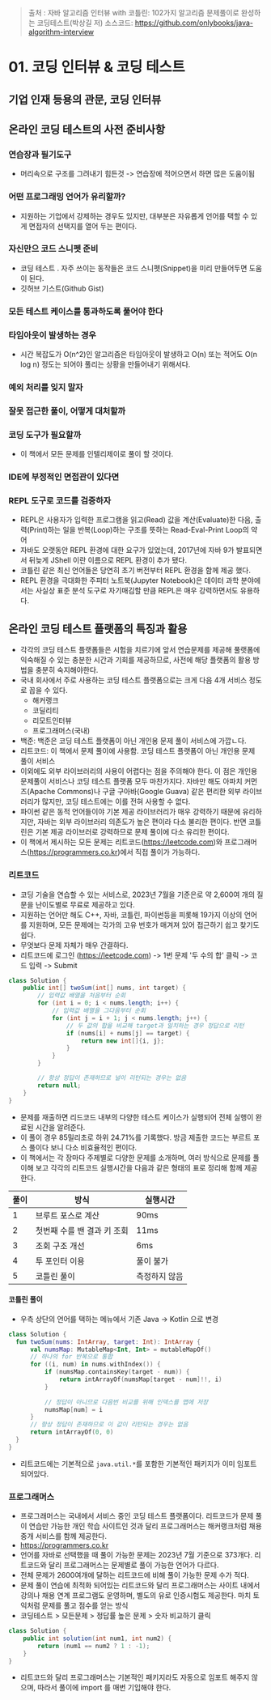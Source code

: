 > 출처 :  자바 알고리즘 인터뷰 with 코틀린: 102가지 알고리즘 문제풀이로 완성하는 코딩테스트(박상길 저)
> 소스코드: https://github.com/onlybooks/java-algorithm-interview

# 01. 코딩 인터뷰 & 코딩 테스트

## 기업 인재 등용의 관문, 코딩 인터뷰

## 온라인 코딩 테스트의 사전 준비사항

### 연습장과 필기도구

- 머리속으로 구조를 그려내기 힘든것 -> 연습장에 적어으면서 하면 많은 도움이됨

### 어떤 프로그래밍 언어가 유리할까?

- 지원하는 기업에서 강제하는 경우도 있지만, 대부분은 자유롭게 언어를 택할 수 있게 면접자의 선택지를 열어 두는 편이다.

### 자신만으 코드 스니펫 준비

- 코딩 테스트 . 자주 쓰이는 동작들은 코드 스니펫(Snippet)을 미리 만들어두면 도움이 된다.
- 깃허브 기스트(Github Gist)

### 모든 테스트 케이스를 통과하도록 풀어야 한다

### 타임아웃이 발생하는 경우

- 시간 복잡도가 O(n^2)인 알고리즘은 타임아웃이 발생하고 O(n) 또는 적어도 O(n log n) 정도는 되어야 풀리는 상황을 만들어내기 위해서다.

### 예외 처리를 잊지 말자

### 잘못 접근한 풀이, 어떻게 대처할까

### 코딩 도구가 필요할까

- 이 책에서 모든 문제를 인텔리제이로 풀이 할 것이다.

### IDE에 부정적인 면접관이 있다면

### REPL 도구로 코드를 검증하자

- REPL은 사용자가 입력한 프로그램을 읽고(Read) 값을 계산(Evaluate)한 다음, 출력(Print)하는 일을 반복(Loop)하는 구조를 뜻하는 Read-Eval-Print Loop의 약어
- 자바도 오랫동안 REPL 환경에 대한 요구가 있었는데, 2017년에 자바 9가 발표되면서 뒤늦게 JShell 이란 이름으로 REPL 환경이 추가 됐다.
- 코틀린 같은 최신 언어들은 당연히 초기 버전부터 REPL 환경을 함께 제공 했다.
- REPL 환경을 극대화한 주피터 노트북(Jupyter Notebook)은 데이터 과학 분야에서는 사실상 표준 분석 도구로 자기매김할 만큼 REPL은 매우 강력하면서도 유용하다.

## 온라인 코딩 테스트 플랫폼의 특징과 활용

- 각각의 코딩 테스트 플랫폼들은 시험을 치르기에 앞서 연습문제를 제공해 풀랫폼에 익숙해질 수 있는 충분한 시간과 기회를 제공하므로, 사전에 해당 플랫폼의 활용 방법을 충분히 숙지해야한다.
- 국내 회사에서 주로 사용하는 코딩 테스트 플랫폼으로는 크게 다음 4개 서비스 정도로 꼽을 수 있다.
    * 해커랭크
    * 코딜리티
    * 리모트인터뷰
    * 프로그래머스(국내)
- 백준: 백준은 코딩 테스트 플랫폼이 아닌 개인용 문제 풀이 서비스에 가깝ㄴ다.
- 리트코드: 이 책에서 문제 풀이에 사용함. 코딩 테스트 플랫폼이 아닌 개인용 문제 풀이 서비스
- 이외에도 외부 라이브러리의 사용이 어렵다는 점을 주의해야 한다. 이 점은 개인용 문제풀이 서비스나 코딩 테스트 플랫폼 모두 마찬가지다.
  자바만 해도 아파치 커먼즈(Apache Commons)나 구글 구아바(Google Guava) 같은 편리한 외부 라이브러리가 많지만, 코딩 테스트에는 이를 전혀 사용할 수 없다.
- 파이썬 같은 동적 언어들이야 기본 제공 라이브러리가 매우 강력하기 때문에 유리하지만, 자바는 외부 라이브러리 의존도가 높은 편이라 다소 불리한 편이다. 반면 코틀린은 기본 제공 라이브러로 강력하므로 문제 풀이에 다소 유리한 편이다.
- 이 책에서 제시하는 모든 문제는 리트코드(https://leetcode.com)와 프로그래머스(https://programmers.co.kr)에서 직접 풀이가 가능하다.

### 리트코드

- 코딩 기술을 연습할 수 있는 서비스로, 2023년 7월을 기준은로 약 2,600여 개의 질문을 난이도별로 무료로 제공하고 있다.
- 지원하는 언어만 해도 C++, 자바, 코틀린, 파이썬등을 피롯해 19가지 이상의 언어를 지원하며, 모든 문제에는 각가의 고유 번호가 매겨져 있어 접근하기 쉽고 찾기도 쉽다.
- 무엇보다 문제 자체가 매우 간결하다.
- 리트코드에 로그인 (https://leetcode.com) -> 1번 문제 '두 수의 합' 클릭 -> 코드 입력 -> Submit

```java
class Solution {
    public int[] twoSum(int[] nums, int target) {
        // 입력값 배열을 처음부터 순회
        for (int i = 0; i < nums.length; i++) {
            // 입력값 배열을 그다음부터 순회
            for (int j = i + 1; j < nums.length; j++) {
                // 두 값의 합을 비교해 target과 일치하는 경우 정답으로 리턴
                if (nums[i] + nums[j] == target) {
                    return new int[]{i, j};
                }
            }
        }

        // 항상 정답이 존재하므로 널이 리턴되는 경우는 없음
        return null;
    }
}
```

- 문제를 재출하면 리드코드 내부의 다양한 테스트 케이스가 실행되어 전체 실행이 완료된 시간을 알려준다.
- 이 풀이 경우 85밀리초로 하위 24.71%를 기록했다. 방금 제출한 코드는 부르트 포스 풀이다 보니 다소 비효율적인 편이다.
- 이 책에서는 각 장마다 주제별로 다양한 문제를 소개하며, 여러 방식으로 문제를 풀이해 보고 각각의 리트코드 실행시간을 다음과 같은 형태의 표로 정리해 함께 제공한다.

| 풀이 | 방식               | 실행시간    |
|----|------------------|---------|
| 1  | 브루트 포스로 계산       | 90ms    |
| 2  | 첫번째 수를 밴 결과 키 조회 | 11ms    |
| 3  | 조회 구조 개선         | 6ms     |
| 4  | 투 포인터 이용         | 풀이 불가   |
| 5  | 코틀린 풀이           | 측정하지 않음 |

#### 코틀린 풀이
- 우측 상단의 언어를 택하는 메뉴에서 기존 Java -> Kotlin 으로 변경
```kotlin
class Solution {
  fun twoSum(nums: IntArray, target: Int): IntArray {
      val numsMap: MutableMap<Int, Int> = mutableMapOf()
      // 하나의 for 반복으로 통합
      for ((i, num) in nums.withIndex()) {
          if (numsMap.containsKey(target - num)) {
              return intArrayOf(numsMap[target - num]!!, i)
          }
        
          // 정답이 아니므로 다음번 비교를 위해 인덱스를 맵에 저장
          numsMap[num] = i
      }
      // 항상 정답이 존재하므로 이 값이 리턴되는 경우는 없음
      return intArrayOf(0, 0)
  }
}
```
- 리트코드에는 기본적으로 `java.util.*`를 포함한 기본적인 패키지가 이미 임포트 되어있다.

### 프로그래머스
- 프로그래머스는 국내에서 서비스 중인 코딩 테스트 플랫폼이다. 리트코드가 문제 풀이 연습만 가능한 개인 학습 사이트인 것과 달리 프로그래머스는 해커랭크처럼 채용 중개 서비스를 함께 제공한다.
- https://programmers.co.kr
- 언어를 자바로 선택했을 때 풀이 가능한 문제는 2023년 7월 기준으로 373개다. 리트코드와 달리 프로그래머스는 문제별로 풀이 가능한 언어가 다르다.
- 전체 문제가 2600여개에 달하는 리트코드에 비해 풀이 가능한 문제 수가 적다.
- 문제 풀이 연습에 최적화 되어있는 리트코드와 달리 프로그래머스는 사이트 내에서 강의나 채용 연계 프로그램도 운영하며, 별도의 유로 인증시험도 제공한다. 마치 토익처럼 문제를 풀고 점수를 얻는 방식
- 코딩테스트 > 모든문제 > 정답률 높은 문제 > 숫자 비교하기 클릭
```java
class Solution {
    public int solution(int num1, int num2) {
        return (num1 == num2 ? 1 : -1);
    }
}
```
- 리트코드와 달리 프로그래머스는 기본적인 패키지라도 자동으로 임포트 해주지 않으며, 따라서 풀이에 import 를 매번 기입해야 한다.
